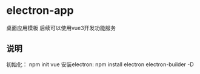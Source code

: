# electron-app
桌面应用模板
后续可以使用vue3开发功能服务


## 说明
 初始化： npm init vue
 安装electron: npm install electron electron-builder -D
 

